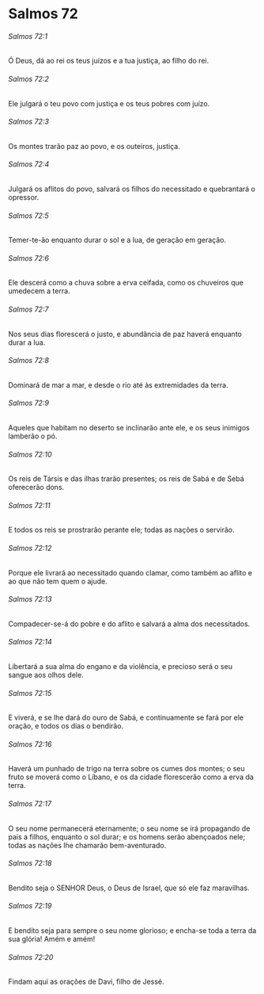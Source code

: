 # Salmos 72

###### Salmos 72:1

Ó Deus, dá ao rei os teus juízos e a tua justiça, ao filho do rei.

###### Salmos 72:2

Ele julgará o teu povo com justiça e os teus pobres com juízo.

###### Salmos 72:3

Os montes trarão paz ao povo, e os outeiros, justiça.

###### Salmos 72:4

Julgará os aflitos do povo, salvará os filhos do necessitado e quebrantará o opressor.

###### Salmos 72:5

Temer-te-ão enquanto durar o sol e a lua, de geração em geração.

###### Salmos 72:6

Ele descerá como a chuva sobre a erva ceifada, como os chuveiros que umedecem a terra.

###### Salmos 72:7

Nos seus dias florescerá o justo, e abundância de paz haverá enquanto durar a lua.

###### Salmos 72:8

Dominará de mar a mar, e desde o rio até às extremidades da terra.

###### Salmos 72:9

Aqueles que habitam no deserto se inclinarão ante ele, e os seus inimigos lamberão o pó.

###### Salmos 72:10

Os reis de Társis e das ilhas trarão presentes; os reis de Sabá e de Sebá oferecerão dons.

###### Salmos 72:11

E todos os reis se prostrarão perante ele; todas as nações o servirão.

###### Salmos 72:12

Porque ele livrará ao necessitado quando clamar, como também ao aflito e ao que não tem quem o ajude.

###### Salmos 72:13

Compadecer-se-á do pobre e do aflito e salvará a alma dos necessitados.

###### Salmos 72:14

Libertará a sua alma do engano e da violência, e precioso será o seu sangue aos olhos dele.

###### Salmos 72:15

E viverá, e se lhe dará do ouro de Sabá, e continuamente se fará por ele oração, e todos os dias o bendirão.

###### Salmos 72:16

Haverá um punhado de trigo na terra sobre os cumes dos montes; o seu fruto se moverá como o Líbano, e os da cidade florescerão como a erva da terra.

###### Salmos 72:17

O seu nome permanecerá eternamente; o seu nome se irá propagando de pais a filhos, enquanto o sol durar; e os homens serão abençoados nele; todas as nações lhe chamarão bem-aventurado.

###### Salmos 72:18

Bendito seja o SENHOR Deus, o Deus de Israel, que só ele faz maravilhas.

###### Salmos 72:19

E bendito seja para sempre o seu nome glorioso; e encha-se toda a terra da sua glória! Amém e amém!

###### Salmos 72:20

Findam aqui as orações de Davi, filho de Jessé.

